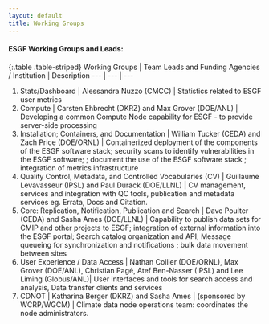 ```yaml
---
layout: default
title: Working Groups
---
```


#### ESGF Working Groups and Leads:

{:.table .table-striped}
Working Groups | Team Leads and Funding Agencies / Institution | Description
--- | --- | ---
1. Stats/Dashboard | Alessandra Nuzzo (CMCC) | Statistics related to ESGF user metrics
2. Compute | Carsten Ehbrecht (DKRZ) and Max Grover (DOE/ANL) | Developing a common Compute Node capability for ESGF - to provide server-side processing
3. Installation; Containers, and Documentation | William Tucker (CEDA) and Zach Price (DOE/ORNL) | Containerized deployment of the components of the ESGF software stack; security scans to identify vulnerabilities in the ESGF software; ; document the use of the ESGF software stack ; integration of metrics infrastructure
4.  Quality Control, Metadata, and Controlled Vocabularies (CV) | Guillaume Levavasseur (IPSL) and Paul Durack (DOE/LLNL) |  CV management, services and integration with QC tools, publication and metadata services eg. Errata, Docs and Citation.
5. Core: Replication, Notification, Publication and Search | Dave Poulter (CEDA) and Sasha Ames (DOE/LLNL) | Capability to publish data sets for CMIP and other projects to ESGF; integration of external information into the ESGF portal; Search catalog organization and API; Message queueing for synchronization and notifications ; bulk data movement between sites
6. User Experience / Data Access | Nathan Collier (DOE/ORNL),  Max Grover (DOE/ANL), Christian Pagé,  Atef Ben-Nasser (IPSL) and Lee Liming (Globus/ANL)| User interfaces and tools for search access and analysis, Data transfer clients and services
7. CDNOT | Katharina Berger (DKRZ) and Sasha Ames | (sponsored by WCRP/WGCM) | Climate data node operations team: coordinates the node administrators.
